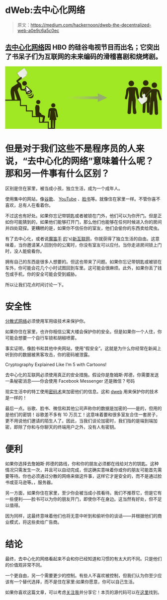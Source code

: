 # dWeb:去中心化网络

> 原文：<https://medium.com/hackernoon/dweb-the-decentralized-web-a0e9c6a5c0ec>

## [去中心化网络](https://gun.eco/docs/dWeb-The-Decentralized-Web)因 HBO 的硅谷电视节目而出名；它突出了书呆子们为互联网的未来编码的滑稽喜剧和烧烤剧。

![](img/d75c18c3b4be2c06973e743704d4dfa7.png)

# 但是对于我们这些不是程序员的人来说，“去中心化的网络”意味着什么呢？那和另一件事有什么区别？

区别是住在家里，被当成小孩，独立生活，成为一个成年人。

使用集中的网站，像[谷歌](http://google.com)、 [YouTube](http://youtube.com) 、[脸书](http://facebook.com)等。就像住在家里一样。不管你喜不喜欢，总有人在看着你。

不过这也有好处。如果你忘记带钥匙或者被锁在门外，他们可以为你开门。但是正如你可能猜到的，如果他们能够打开门，那么他们也能够在任何时候进入你的房间并四处窥探。更糟糕的是，如果你不信任你的室友，他们会偷你的东西卖给爬虫。

有了去中心化，或者说[魔笛手](https://www.hbo.com/silicon-valley) [的](https://www.hbo.com/silicon-valley)'s)[新互联网](https://era.eco)，你就获得了独立生活的自由。这意味着，当你邀请某人回到你的公寓时，你没有室友可以应付。当你走进房间锁上门时，没人能偷看你。

拥有自己的东西是很多人想要的。但这也带来了问题。如果你忘记带钥匙或被锁在车外，你可能会花几个小时试图回到车里。这可能会很麻烦。此外，如果你丢了钱包或手机，你的安全可能会受到威胁。

所以让我们花点时间讨论一下。

# 安全性

[分散式网络](https://www.decentralizedweb.net/videos/talk-better-algorithms-for-a-decentralized-webthe-gun-stack/)必须使用军用级技术来保护你。

如果你住在家里，也许你相信公寓大楼会保护你的安全。但是如果你一个人住，你可能会想要一个自行车锁和胡椒喷雾。

事实证明，像脸书和其他中央网站，使用“假安全”。这就是为什么你经常在新闻上听到你的数据被黑客攻击，你的密码被泄露。

Cryptography Explained Like I’m 5 with Cartoons!

去中心化的互联网必须使用真正的安全措施。假设你是詹姆斯·邦德，你需要发送一条秘密消息——你会使用 Facebook Messenger 还是微信？号码

现实生活中的特工使用[密码术](https://gun.eco/docs/Cartoon-Cryptography)来加密他们的信息。这和 [dweb](https://github.com/amark/gun) 用来保护你的技术是一样的！

最后一点。谷歌、脸书、微信和其他公司声称你的数据是加密的——是的，但用的是他们的密钥！谷歌差不多有 10 万员工！这意味着要和很多室友合住一套房子，更不用说他们邀请的陌生人了。因此，当我们谈论加密时，我们指的是端到端加密，即除了你和与你聊天的终端用户之外，没有人有密钥。

# 便利

如果你选择去詹姆斯·邦德的路线，你和你的朋友必须都在线给对方的钥匙。这种情况只需发生一次，并且可以自动完成，但这确实意味着你或你的朋友可能首先需要等待。你也必须通过分散的网络来做这件事，这样它才是安全的，而不是通过脸书或亚马逊等。，服务器。

另一方面，如果你住在家里，至少你会被当成小孩看待。我们不推荐它，但是它有一些便利——脸书可以为你的朋友开门，即使你不在身边。这当然有好处，但不足以值得。

因为同样，这最终意味着他们也将无意中听到和偷听你的谈话——并根据他们的商业模式，将这些卖给广告商。

# 结论

最终，去中心化的网络看起来不会和你已经知道和习惯的有太大的不同。只是他们的价值观非常不同。

一个更自由，另一个需要更少的控制。有些人不喜欢被控制，但我们认为你至少应该有一个替代选择，而不是住在家里:如果你愿意，你可以自己生活。

如果你喜欢这篇文章，可以考虑[关注我](https://twitter.com/marknadal)并分享它！本页的源代码可以在[这里](https://gun.eco/docs/dWeb-The-Decentralized-Web)找到。